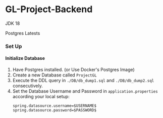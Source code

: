 # GL-Project-Backend

JDK 18

Postgres Latests

### Set Up

#### Initialize Database
1) Have Postgres installed. (or Use Docker's Postgres Image)
2) Create a new Database called ```ProjectGL```
3) Execute the DDL query in ```./DB/db_dump1.sql``` and ```./DB/db_dump2.sql``` consecutively.
4) Set the Database Username and Password in `application.properties` according your local setup:
    ```
    spring.datasource.username=$USERNAME$
    spring.datasource.password=$PASSWORD$
    ```